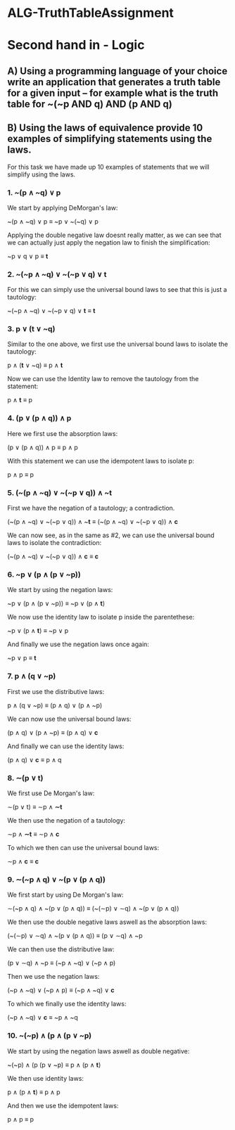 # ALG-TruthTableAssignment

# Second hand in - Logic

## A) Using a programming language of your choice write an application that generates a truth table for a given input – for example what is the truth table for ~(~p AND q) AND (p AND q)

## B) Using the laws of equivalence provide 10 examples of simplifying statements using the laws.

For this task we have made up 10 examples of statements that we will simplify using the laws.

### 1. ~(p ∧ ~q) ∨ p

We start by applying DeMorgan's law:

~(p ∧ ~q) ∨ p ≡ ~p ∨ ~(~q) ∨ p

Applying the double negative law doesnt really matter, as we can see that we can actually just apply the negation law to finish the simplification:

~p ∨ q ∨ p ≡ **t**


### 2. ~(~p ∧ ~q) ∨ ~(~p ∨ q) ∨ **t**

For this we can simply use the universal bound laws to see that this is just a tautology:

~(~p ∧ ~q) ∨ ~(~p ∨ q) ∨ **t** ≡ **t**

### 3. p ∨ (t ∨ ~q)

Similar to the one above, we first use the universal bound laws to isolate the tautology:

p ∧ (**t** ∨ ~q) ≡ p ∧ **t**

Now we can use the Identity law to remove the tautology from the statement:

p ∧ **t** ≡ p

### 4. (p ∨ (p ∧ q)) ∧ p

Here we first use the absorption laws:

(p ∨ (p ∧ q)) ∧ p ≡ p ∧ p

With this statement we can use the idempotent laws to isolate p:

p ∧ p ≡ p

### 5. (~(p ∧ ~q) ∨ ~(~p ∨ q)) ∧ ~**t**

First we have the negation of a tautology; a contradiction.

(~(p ∧ ~q) ∨ ~(~p ∨ q)) ∧ ~**t** ≡ (~(p ∧ ~q) ∨ ~(~p ∨ q)) ∧ **c**

We can now see, as in the same as #2, we can use the universal bound laws to isolate the contradiction:

(~(p ∧ ~q) ∨ ~(~p ∨ q)) ∧ **c** ≡ **c**

### 6. ~p ∨ (p ∧ (p ∨ ~p))

We start by using the negation laws:

~p ∨ (p ∧ (p ∨ ~p)) ≡ ~p ∨ (p ∧ **t**)

We now use the identity law to isolate p inside the parentethese:

~p ∨ (p ∧ **t**) ≡ ~p ∨ p

And finally we use the negation laws once again:

~p ∨ p ≡ **t**

### 7. p ∧ (q ∨ ~p)

First we use the distributive laws:

p ∧ (q ∨ ~p) ≡ (p ∧ q) ∨ (p ∧ ~p)

We can now use the universal bound laws:

(p ∧ q) ∨ (p ∧ ~p) ≡ (p ∧ q) ∨ **c**

And finally we can use the identity laws:

(p ∧ q) ∨ **c** ≡ p ∧ q

### 8. ∼(p ∨ t)

We first use De Morgan's law:

∼(p ∨ t) ≡ ∼p ∧ **∼t**

We then use the negation of a tautology:

∼p ∧ **∼t** ≡ ∼p ∧ **c**

To which we then can use the universal bound laws:

∼p ∧ **c** ≡ **c**

### 9. ∼(~p ∧ q) ∨ ~(p ∨ (p ∧ q))

We first start by using De Morgan's law:

∼(~p ∧ q) ∧ ~(p ∨ (p ∧ q)) ≡ (~(∼p) ∨ ∼q) ∧ ~(p ∨ (p ∧ q))

We then use the double negative laws aswell as the absorption laws:

(~(∼p) ∨ ∼q) ∧ ~(p ∨ (p ∧ q)) ≡ (p ∨ ∼q) ∧ ~p

We can then use the distributive law:

(p ∨ ∼q) ∧ ~p ≡ (~p ∧ ~q) ∨ (~p ∧ p)

Then we use the negation laws:

(~p ∧ ~q) ∨ (~p ∧ p) ≡ (~p ∧ ~q) ∨ **c**

To which we finally use the identity laws:

(~p ∧ ~q) ∨ **c** ≡ ~p ∧ ~q

### 10. ~(~p) ∧ (p ∧ (p ∨ ~p)

We start by using the negation laws aswell as double negative: 

~(~p) ∧ (p (p ∨ ~p) ≡ p ∧ (p ∧ **t**)

We then use identity laws:

p ∧ (p ∧ **t**) ≡ p ∧ p

And then we use the idempotent laws:

p ∧ p ≡ p

